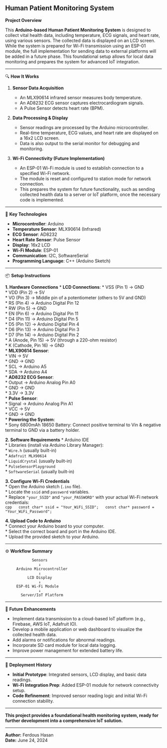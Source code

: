 ## Human Patient Monitoring System ##

**Project Overview**

This **Arduino-based Human Patient Monitoring System** is designed to collect vital health data, including temperature, ECG signals, and heart rate, using various sensors. The collected data is displayed on an LCD screen. While the system is prepared for Wi-Fi transmission using an ESP-01 module, the full implementation for sending data to external platforms will be added in a future phase. This foundational setup allows for local data monitoring and prepares the system for advanced IoT integration.

---

🔍 **How It Works**

1.  **Sensor Data Acquisition**
    - An MLX90614 infrared sensor measures body temperature.
    - An AD8232 ECG sensor captures electrocardiogram signals.
    - A Pulse Sensor detects heart rate (BPM).

2.  **Data Processing & Display**
    - Sensor readings are processed by the Arduino microcontroller.
    - Real-time temperature, ECG values, and heart rate are displayed on a 16x2 LCD screen.
    - Data is also output to the serial monitor for debugging and monitoring.

3.  **Wi-Fi Connectivity (Future Implementation)**
    - An ESP-01 Wi-Fi module is used to establish connection to a specified Wi-Fi network.
    - The module is reset and configured to station mode for network connection.
    - This prepares the system for future functionality, such as sending collected health data to a server or IoT platform, once the necessary code is implemented.

---

🔧 **Key Technologies**

* **Microcontroller**: Arduino
* **Temperature Sensor**: MLX90614 (Infrared)
* **ECG Sensor**: AD8232
* **Heart Rate Sensor**: Pulse Sensor
* **Display**: 16x2 LCD
* **Wi-Fi Module**: ESP-01
* **Communication**: I2C, SoftwareSerial
* **Programming Language**: C++ (Arduino Sketch)

---

📦 **Setup Instructions**

**1. Hardware Connections**
    * **LCD Connections**:
        * VSS (Pin 1) $\rightarrow$ GND  
        * VDD (Pin 2) $\rightarrow$ 5V  
        * VO (Pin 3) $\rightarrow$ Middle pin of a potentiometer (others to 5V and GND)  
        * RS (Pin 4) $\rightarrow$ Arduino Digital Pin 12  
        * RW (Pin 5) $\rightarrow$ GND  
        * EN (Pin 6) $\rightarrow$ Arduino Digital Pin 11  
        * D4 (Pin 11) $\rightarrow$ Arduino Digital Pin 5  
        * D5 (Pin 12) $\rightarrow$ Arduino Digital Pin 4  
        * D6 (Pin 13) $\rightarrow$ Arduino Digital Pin 3  
        * D7 (Pin 14) $\rightarrow$ Arduino Digital Pin 2  
        * A (Anode, Pin 15) $\rightarrow$ 5V (through a 220-ohm resistor)  
        * K (Cathode, Pin 16) $\rightarrow$ GND  
    * **MLX90614 Sensor**:  
        * VIN $\rightarrow$ 5V  
        * GND $\rightarrow$ GND  
        * SCL $\rightarrow$ Arduino A5  
        * SDA $\rightarrow$ Arduino A4  
    * **AD8232 ECG Sensor**:  
        * Output $\rightarrow$ Arduino Analog Pin A0  
        * GND $\rightarrow$ GND  
        * 3.3V $\rightarrow$ 3.3V  
    * **Pulse Sensor**:  
        * Signal $\rightarrow$ Arduino Analog Pin A1  
        * VCC $\rightarrow$ 5V  
        * GND $\rightarrow$ GND  
    * **Powering the System**:  
        * Sony 6800mAh 18650 Battery: Connect positive terminal to Vin & negative   terminal to GND via a battery holder.  

**2. Software Requirements**
    * Arduino IDE  
    * Libraries (install via Arduino Library Manager):  
        * `Wire.h` (usually built-in)  
        * `Adafruit MLX90614`  
        * `LiquidCrystal` (usually built-in)  
        * `PulseSensorPlayground`  
        * `SoftwareSerial` (usually built-in)  

**3. Configure Wi-Fi Credentials**  
    * Open the Arduino sketch (`.ino` file).  
    * Locate the `ssid` and `password` variables.  
    * Replace `"your_SSID"` and `"your_PASSWORD"` with your actual Wi-Fi network credentials:  
        ```cpp  
        const char* ssid = "Your_WiFi_SSID";  
        const char* password = "Your_WiFi_Password";  
        ```  

**4. Upload Code to Arduino**  
    * Connect your Arduino board to your computer.  
    * Select the correct board and port in the Arduino IDE.  
    * Upload the provided sketch to your Arduino.  

---

⚙️ **Workflow Summary**


                Sensors
                   ↓
         Arduino Microcontroller
                   ↓
              LCD Display
                   ↓
         ESP-01 Wi-Fi Module
                   ↓
           Server/IoT Platform


---

🌟 **Future Enhancements**

* Implement data transmission to a cloud-based IoT platform (e.g., Firebase, AWS IoT, Adafruit IO).
* Develop a mobile application or web dashboard to visualize the collected health data.
* Add alarms or notifications for abnormal readings.
* Incorporate SD card module for local data logging.
* Improve power management for extended battery life.

---

🧪 **Deployment History**

* **Initial Prototype**: Integrated sensors, LCD display, and basic data readings.
* **Wi-Fi Integration Prep**: Added ESP-01 module for network connectivity setup.
* **Code Refinement**: Improved sensor reading logic and initial Wi-Fi connection stability.

---

**This project provides a foundational health monitoring system, ready for further development into a comprehensive IoT solution.**

---

**Author:** Ferdous Hasan  
**Date:** June 24, 2024